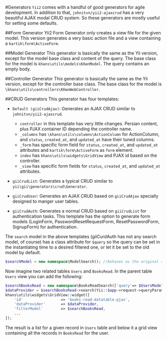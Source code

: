 #Generators
`Yii2` comes with a handful of good generators for agile development. In addition to that, `johnitvn/yii2-ajaxcrud` has a very beautiful AJAX modal CRUD system.
So these generators are mostly useful for setting some defaults.

##Form Generator
Yii2 Form Generator only creates a view file for the given model. This version generates a very basic action file and a view containing a `kartik\form\ActiveForm`.

##Model Generator
This generator is basically the same as the Yii version, except for the model base class and content of the query. The base class for the model is `khans\utils\models\KHanModel`. The query contains an empty body. 

##Controller Generator
This generator is basically the same as the Yii version, except for the controller base class. The base class for the model is `\khans\utils\controllers\KHanWebController`.

##CRUD Generators
This generator has four templates:
+ `Default (giiCrudAjax)`: Generates an AJAX CRUD similar to `johnitvn/yii2-ajaxcrud`.
  - `controller` in this template has very little changes. Persian content, plus PJAX container ID depending the controller name.
  - `_columns` has `\khans\utils\columns\ActionColumn` for ActionColumn, and `status`, `created_at`, and `updated_at` have their tuned columns.
  - `_form` has specific form field for `status`, `created_at`, and `updated_at` attributes and `kartik\form\ActiveForm` as `form` element.
  - `index` has `khans\utils\widgets\GridView` and PJAX id based on the controller.
  - `_view` has specific form fields for `status`, `created_at`, and `updated_at` attributes.
  
+ `giiCrudList`: Generates a typical CRUD similar to `yii\gii\generators\crud\Generator`.
+ `giiCrudUser`: Generates an AJAX CRUD based on `giiCrudAjax` specially designed to manger user tables.
+ `giiCrudAuth`: Generates a normal CRUD based on `giiCrudList` for authentication tasks. This template has the option to generate form models (LoginForm, PasswordResetRequestForm, ResetPasswordForm, SignupForm) for authentication.
 
 
The `search` model in the above templates (giiCurdAuth has not any search model, of course) has a class attribute for `$query` so the query can be set in the instantiating time to a desired filtered one, or let it be set to the old model by default.
```php
$searchModel = new namespace\ModelSearch(); //behaves as the original search model.
```

Now imagine two related tables `Users` and `BooksRead`. In the parent table `Users` view you can add the following:
```php
$searchBooksRead = new namespace\BooksReadSearch(['query'=> $UsersModel->getBooksRead()]);
$dataProvider = $searchBooksRead->search(Yii::$app->request->queryParams);
khans\utils\widgets\GridView::widget([
    'id'                 => 'books-read-datatable-pjax',
    'dataProvider'       => $dataProvider,
    'filterModel'        => $searchBooksRead,
    ...
]);
```
The result is a list for a given record in `Users` table and below it a grid view containing all the records in `BooksRead` for the user.
